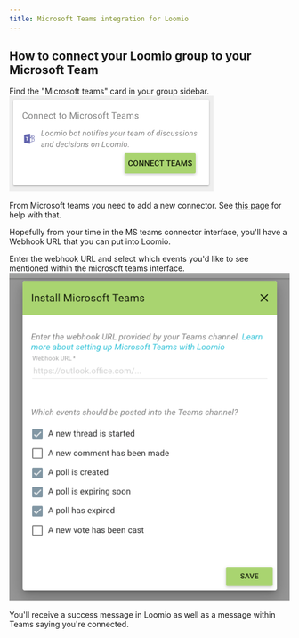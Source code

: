 ```yaml
---
title: Microsoft Teams integration for Loomio
---
```


## How to connect your Loomio group to your Microsoft Team

Find the "Microsoft teams" card in your group sidebar.
![](markdown-img-paste-20190125133608957.png)

From Microsoft teams you need to add a new connector. See [this page](https://kb.itglue.com/hc/en-us/articles/115001798191-Setting-up-Microsoft-Teams-webhook-notifications) for help with that.

Hopefully from your time in the MS teams connector interface, you'll have a Webhook URL that you can put into Loomio.

Enter the webhook URL and select which events you'd like to see mentioned within the microsoft teams interface.
![](markdown-img-paste-20190125133709837.png)

You'll receive a success message in Loomio as well as a message within Teams saying you're connected.
